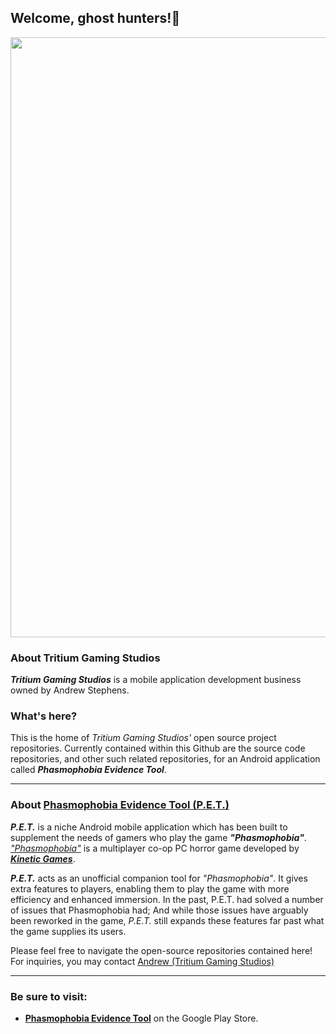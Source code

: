 <h2>Welcome, ghost hunters!👻</h2>

<img style="width:100vw" src="https://media.giphy.com/media/METv4JhJVasfcYTAk5/giphy.gif"/>

### About Tritium Gaming Studios
<p><b><em>Tritium Gaming Studios</em></b> is a mobile application development business owned by Andrew Stephens.</p>

### What's here?
<p>This is the home of <em>Tritium Gaming Studios'</em> open source project repositories. Currently contained within this Github are the source code repositories, and other such related repositories, for an Android application called <em><b>Phasmophobia Evidence Tool</b></em>.</p>

<hr/>

### About [Phasmophobia Evidence Tool (P.E.T.)](https://play.google.com/store/apps/details?id=com.TritiumGaming.phasmophobiaevidencepicker&pli=1)
<b><em>P.E.T.</em></b> is a niche Android mobile application which has been built to supplement the needs of gamers who play the game <b><em>"Phasmophobia"</em></b>. [<em>"Phasmophobia"</em>](https://store.steampowered.com/app/739630/Phasmophobia/) is a multiplayer co-op PC horror game developed by [<b><em>Kinetic Games</em></b>](https://kineticgames.co.uk/).

<em><b>P.E.T.</b></em> acts as an unofficial companion tool for <em>"Phasmophobia"</em>. It gives extra features to players, enabling them to play the game with more efficiency and enhanced immersion. In the past, P.E.T. had solved a number of issues that Phasmophobia had; And while those issues have arguably been reworked in the game, <em>P.E.T.</em> still expands these features far past what the game supplies its users.

Please feel free to navigate the open-source repositories contained here!
For inquiries, you may contact [Andrew (Tritium Gaming Studios)](mailto:lTritiumGamingStudios@gmail.com?subject=Github%20Inquiry)

<hr/>

### Be sure to visit:
<ul>
  <li><a href="https://play.google.com/store/apps/details?id=com.TritiumGaming.phasmophobiaevidencepicker&pli=1"><b>Phasmophobia Evidence Tool</b></a> on the Google Play Store.</li>
</ul>
  
